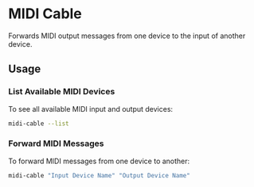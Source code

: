 # MIDI Cable

Forwards MIDI output messages from one device to the input of another device.

## Usage

### List Available MIDI Devices

To see all available MIDI input and output devices:

```bash
midi-cable --list
```

### Forward MIDI Messages

To forward MIDI messages from one device to another:

```bash
midi-cable "Input Device Name" "Output Device Name"
```
